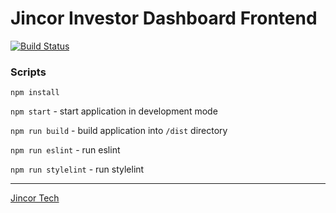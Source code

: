 # Jincor Investor Dashboard Frontend

[![Build Status](https://travis-ci.com/JincorTech/frontend-supreme-happiness.svg?token=zhVTspsPSE9j1Tuwzqe2&branch=develop)](https://travis-ci.com/JincorTech/frontend-supreme-happiness)

### Scripts

``npm install``

``npm start`` - start application in development mode

``npm run build`` - build application into `/dist` directory

``npm run eslint`` - run eslint

``npm run stylelint`` - run stylelint

______________________________

[Jincor Tech](https://github.com/JincorTech)
